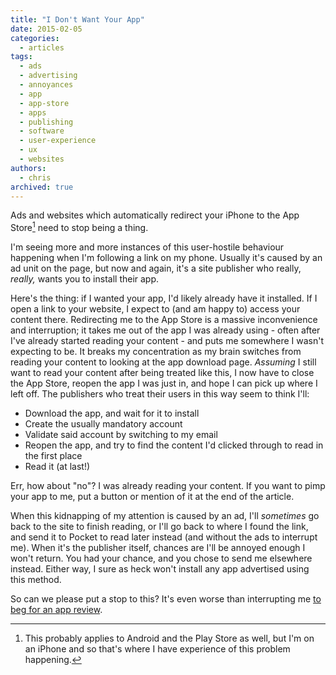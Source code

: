 ```yaml
---
title: "I Don't Want Your App"
date: 2015-02-05
categories:
  - articles
tags:
  - ads
  - advertising
  - annoyances
  - app
  - app-store
  - apps
  - publishing
  - software
  - user-experience
  - ux
  - websites
authors:
  - chris
archived: true
---
```


Ads and websites which automatically redirect your iPhone to the App Store[^1] need to stop being a thing.

I'm seeing more and more instances of this user-hostile behaviour happening when I'm following a link on my phone. Usually it's caused by an ad unit on the page, but now and again, it's a site publisher who really, _really,_ wants you to install their app.

Here's the thing: if I wanted your app, I'd likely already have it installed. If I open a link to your website, I expect to (and am happy to) access your content there. Redirecting me to the App Store is a massive inconvenience and interruption; it takes me out of the app I was already using - often after I've already started reading your content - and puts me somewhere I wasn't expecting to be. It breaks my concentration as my brain switches from reading your content to looking at the app download page. *Assuming* I still want to read your content after being treated like this, I now have to close the App Store, reopen the app I was just in, and hope I can pick up where I left off. The publishers who treat their users in this way seem to think I'll:

- Download the app, and wait for it to install
- Create the usually mandatory account
- Validate said account by switching to my email
- Reopen the app, and try to find the content I'd clicked through to read in the first place
- Read it (at last!)

Err, how about "no"? I was already reading your content. If you want to pimp your app to me, put a button or mention of it at the end of the article.

When this kidnapping of my attention is caused by an ad, I'll *sometimes* go back to the site to finish reading, or I'll go back to where I found the link, and send it to Pocket to read later instead (and without the ads to interrupt me). When it's the publisher itself, chances are I'll be annoyed enough I won't return. You had your chance, and you chose to send me elsewhere instead. Either way, I sure as heck won't install any app advertised using this method.

So can we please put a stop to this? It's even worse than interrupting me [to beg for an app review](http://daringfireball.net/linked/2013/12/05/eff-your-review).

[^1]: This probably applies to Android and the Play Store as well, but I'm on an iPhone and so that's where I have experience of this problem happening.
